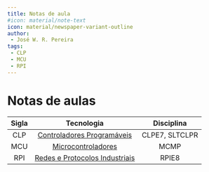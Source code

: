 ```yaml
---
title: Notas de aula
#icon: material/note-text
icon: material/newspaper-variant-outline
author:
 - José W. R. Pereira
tags:
 - CLP
 - MCU
 - RPI
---
```


# Notas de aulas

| Sigla | Tecnologia | Disciplina |
|:-----:|:----------:|:----------:|
| CLP   | [Controladores Programáveis](./clp/index.md) 		| CLPE7, SLTCLPR |
| MCU   | [Microcontroladores](./mcu/index.md) 				| MCMP |
| RPI   | [Redes e Protocolos Industriais](./rpi/index.md)	| RPIE8 |



